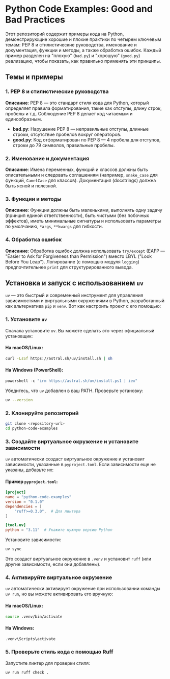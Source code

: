 
# Python Code Examples: Good and Bad Practices

Этот репозиторий содержит примеры кода на Python, демонстрирующие хорошие и плохие практики по четырем ключевым темам: PEP 8 и стилистические руководства, именование и документация, функции и методы, а также обработка ошибок. Каждый пример разделен на "плохую" (`bad.py`) и "хорошую" (`good.py`) реализацию, чтобы показать, как правильно применять эти принципы.

## Темы и примеры

### 1. PEP 8 и стилистические руководства
**Описание**: PEP 8 — это стандарт стиля кода для Python, который определяет правила форматирования, такие как отступы, длину строк, пробелы и т.д. Соблюдение PEP 8 делает код читаемым и единообразным.

- **bad.py**: Нарушение PEP 8 — неправильные отступы, длинные строки, отсутствие пробелов вокруг операторов.
- **good.py**: Код отформатирован по PEP 8 — 4 пробела для отступов, строки до 79 символов, правильные пробелы.

### 2. Именование и документация
**Описание**: Имена переменных, функций и классов должны быть описательными и следовать соглашениям (например, `snake_case` для функций, `CamelCase` для классов). Документация (docstrings) должна быть ясной и полезной.

### 3. Функции и методы
**Описание**: Функции должны быть маленькими, выполнять одну задачу (принцип единой ответственности), быть чистыми (без побочных эффектов), иметь минимальные сигнатуры и использовать параметры по умолчанию, `*args`, `**kwargs` для гибкости.


### 4. Обработка ошибок
**Описание**: Обработка ошибок должна использовать `try/except` (EAFP — "Easier to Ask for Forgiveness than Permission") вместо LBYL ("Look Before You Leap"). Логирование (с помощью модуля `logging`) предпочтительнее `print` для структурированного вывода.


## Установка и запуск с использованием `uv`

`uv` — это быстрый и современный инструмент для управления зависимостями и виртуальными окружениями в Python, разработанный как альтернатива `pip` и `venv`. Вот как настроить проект с его помощью:

### 1. Установите `uv`
Сначала установите `uv`. Вы можете сделать это через официальный установщик:

#### На macOS/Linux:
```bash
curl -LsSf https://astral.sh/uv/install.sh | sh
```

#### На Windows (PowerShell):
```powershell
powershell -c "irm https://astral.sh/uv/install.ps1 | iex"
```

Убедитесь, что `uv` добавлен в ваш PATH. Проверьте установку:
```bash
uv --version
```

### 2. Клонируйте репозиторий
```bash
git clone <repository-url>
cd python-code-examples
```

### 3. Создайте виртуальное окружение и установите зависимости
`uv` автоматически создаст виртуальное окружение и установит зависимости, указанные в `pyproject.toml`. Если зависимости еще не указаны, добавьте их:

#### Пример `pyproject.toml`:
```toml
[project]
name = "python-code-examples"
version = "0.1.0"
dependencies = [
    "ruff>=0.3.0",  # Для линтера
]

[tool.uv]
python = "3.11"  # Укажите нужную версию Python
```

Установите зависимости:
```bash
uv sync
```

Это создаст виртуальное окружение в `.venv` и установит `ruff` (или другие зависимости, если они добавлены).

### 4. Активируйте виртуальное окружение
`uv` автоматически активирует окружение при использовании команды `uv run`, но вы можете активировать его вручную:

#### На macOS/Linux:
```bash
source .venv/bin/activate
```

#### На Windows:
```cmd
.venv\Scripts\activate
```

### 5. Проверьте стиль кода с помощью Ruff
Запустите линтер для проверки стиля:
```bash
uv run ruff check .
```
